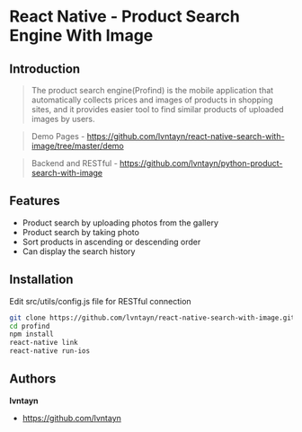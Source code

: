 # React Native - Product Search Engine With Image

## Introduction
> The product search engine(Profind) is the mobile application that automatically collects prices and images of products in shopping sites, and it provides easier tool to find similar products of uploaded images by users.

> Demo Pages - https://github.com/lvntayn/react-native-search-with-image/tree/master/demo

> Backend and RESTful - https://github.com/lvntayn/python-product-search-with-image

## Features
- Product search by uploading photos from the gallery
- Product search by taking photo
- Sort products in ascending or descending order
- Can display the search history

## Installation
Edit src/utils/config.js file for RESTful connection
```bash
git clone https://github.com/lvntayn/react-native-search-with-image.git profind
cd profind
npm install
react-native link
react-native run-ios
```

## Authors
**lvntayn**
- https://github.com/lvntayn
